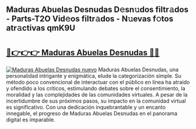 ## Maduras Abuelas Desnudas D𝚎sn𝚞dos filtr𝚊dos - Parts-T2O Vid𝚎os filtr𝚊dos - N𝚞evas f𝚘tos atr𝚊ctivas qmK9U

# <h2><a href="http://mb6ux55.tromn.icu/?c=Maduras+Abuelas+Desnudas">🔗👉👉👉 Maduras Abuelas Desnudas 🔗🔗</a></h2>

[![Maduras Abuelas Desnudas nuevo](https://i.imgur.com/pEAQMta.gif)](http://mb6ux55.tromn.icu/?c=Maduras+Abuelas+Desnudas)
Maduras Abuelas Desnudas, una personalidad intrigante y enigmática, elude la categorización simple. Su método poco convencional de interactuar con el público en línea ha atraído y ofendido a los críticos, estimulando debates sobre el consentimiento, la moralidad y las complejidades de las comunidades virtuales. A pesar de la incertidumbre de sus próximos pasos, su impacto en la comunidad virtual es significativo. Con una dedicación inquebrantable y un encanto innegable, el progreso de Maduras Abuelas Desnudas en el panorama digital es imparable.
